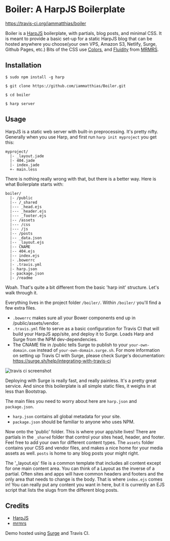# Boiler: A HarpJS Boilerplate

https://travis-ci.org/iammatthias/boiler

Boiler is a [HarpJS](http://harpjs.com) boilerplate, with partials, blog posts, and minimal CSS. It is meant to provide a basic set-up for a static HarpJS blog that can be hosted anywhere you choose(your own VPS, Amazon S3, Netlify, Surge, Github Pages, etc.) Bits of the CSS use [Colors](http://clrs.cc), and [Fluidity](http://fluidity.sexy) from [MRMRS](http://mrmrs.cc).

## Installation
```
$ sudo npm install -g harp

$ git clone https://github.com/iammatthias/Boiler.git

$ cd boiler

$ harp server
```
## Usage

HarpJS is a static web server with built-in preprocessing. It's pretty nifty. Generally when you use Harp, and first run `harp init myproject` you get this:

```
myproject/
  |- _layout.jade
  |- 404.jade
  |- index.jade
  +- main.less
```

There is nothing really wrong with that, but there is a better way. Here is what Boilerplate starts with:

```
boiler/
  |- /public
  |-- /_shared
  |--- _head.ejs
  |--- _header.ejs
  |--- _footer.ejs
  |-- /assets
  |--- /css
  |--- /js
  |-- /posts
  |-- _data.json
  |-- _layout.ejs
  |-- CNAME
  |-- 404.ejs
  |-- index.ejs
  |- .bowerrc
  |- .travis.yml
  |- harp.json
  |- package.json
  |- /readme
```

Woah. That's quite a bit different from the basic 'harp init' structure. Let's walk through it.

Everything lives in the project folder `/boiler/`. Within `/boiler/` you'll find a few extra files.
  - `.bowerrc` makes sure all your Bower components end up in /public/assets/vendor.
  - `.travis.yml` file to serve as a basic configuration for Travis CI that will build your HarpJS app/site, and deploy it to Surge. Loads Harp and Surge from the NPM dev-dependencies.
  - The CNAME file in /public tells Surge to publish to your `your-own-domain.com` instead of `your-own-domain.surge.sh`. For more information on setting up Travis CI with Surge, please check Surge's documentation: https://surge.sh/help/integrating-with-travis-ci

![travis ci screenshot](https://i.imgur.com/OmCQ3Xc.png)

Deploying with Surge is really fast, and really painless. It's a pretty great service. And since this boilerplate is all simple static files, it weighs in at less than Bootstrap.

The main files you need to worry about here are `harp.json` and `package.json`.
  - `harp.json` contains all global metadata for your site.
  - `package.json` should be familiar to anyone who uses NPM.

Now onto the 'public' folder. This is where your app/site lives! There are partials in the `_shared` folder that control your sites head, header, and footer. Feel free to add your own for different content types. The `assets` folder contains your CSS and vendor files, and makes a nice home for your media assets as well. `posts` is home to any blog posts your might right.

The '_layout.ejs' file is a common template that includes all content except for one main content area. You can think of a Layout as the inverse of a partial. Often sites and apps will have common headers and footers and the only area that needs to change is the body. That is where `index.ejs` comes in! You can really put any content you want in here, but it is currently an EJS script that lists the slugs from the different blog posts.

## Credits

* [HarpJS](http://harpjs.com)
* [mrmrs](http://mrmrs.cc)

Demo hosted using [Surge](https://surge.sh) and Travis CI.
